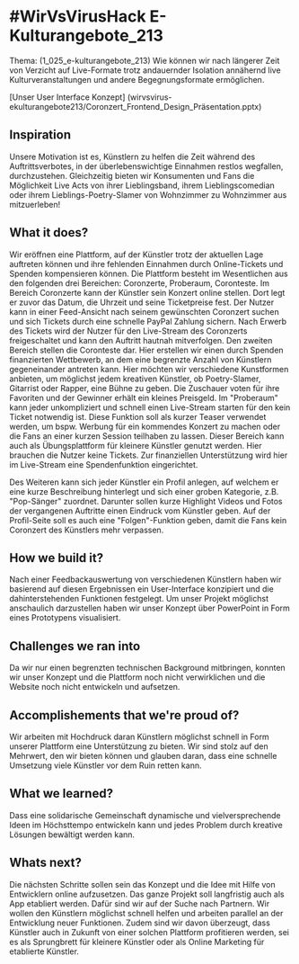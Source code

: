 # #WirVsVirusHack E-Kulturangebote_213
Thema: (1_025_e-kulturangebote_213) Wie können wir nach längerer Zeit von Verzicht auf Live-Formate trotz andauernder Isolation annähernd live Kulturveranstaltungen und andere Begegnungsformate ermöglichen.

[Unser User Interface Konzept] (wirvsvirus-ekulturangebote213/Coronzert_Frontend_Design_Präsentation.pptx) 

## Inspiration
Unsere Motivation ist es, Künstlern zu helfen die Zeit während des Auftrittsverbotes, in der überlebenswichtige Einnahmen restlos wegfallen, durchzustehen. Gleichzeitig bieten wir Konsumenten und Fans die Möglichkeit Live Acts von ihrer Lieblingsband, ihrem Lieblingscomedian oder ihrem Lieblings-Poetry-Slamer von Wohnzimmer zu Wohnzimmer aus mitzuerleben!

## What it does?
Wir eröffnen eine Plattform, auf der Künstler trotz der aktuellen Lage auftreten können und ihre fehlenden Einnahmen durch Online-Tickets und Spenden kompensieren können. Die Plattform besteht im Wesentlichen aus den folgenden drei Bereichen: Coronzerte, Proberaum, Coronteste. Im Bereich Coronzerte kann der Künstler sein Konzert online stellen. Dort legt er zuvor das Datum, die Uhrzeit und seine Ticketpreise fest. Der Nutzer kann in einer Feed-Ansicht nach seinem gewünschten Coronzert suchen und sich Tickets durch eine schnelle PayPal Zahlung sichern. Nach Erwerb des Tickets wird der Nutzer für den Live-Stream des Coronzerts freigeschaltet und kann den Auftritt hautnah mitverfolgen. Den zweiten Bereich stellen die Coronteste dar. Hier erstellen wir einen durch Spenden finanzierten Wettbewerb, an dem eine begrenzte Anzahl von Künstlern gegeneinander antreten kann. Hier möchten wir verschiedene Kunstformen anbieten, um möglichst jedem kreativen Künstler, ob Poetry-Slamer, Gitarrist oder Rapper, eine Bühne zu geben. Die Zuschauer voten für ihre Favoriten und der Gewinner erhält ein kleines Preisgeld. Im "Proberaum" kann jeder unkompliziert und schnell einen Live-Stream starten für den kein Ticket notwendig ist. Diese Funktion soll als kurzer Teaser verwendet werden, um bspw. Werbung für ein kommendes Konzert zu machen oder die Fans an einer kurzen Session teilhaben zu lassen. Dieser Bereich kann auch als Übungsplattform für kleinere Künstler genutzt werden. Hier brauchen die Nutzer keine Tickets. Zur finanziellen Unterstützung wird hier im Live-Stream eine Spendenfunktion eingerichtet.

Des Weiteren kann sich jeder Künstler ein Profil anlegen, auf welchem er eine kurze Beschreibung hinterlegt und sich einer groben Kategorie, z.B. "Pop-Sänger" zuordnet. Darunter sollen kurze Highlight Videos und Fotos der vergangenen Auftritte einen Eindruck vom Künstler geben. Auf der Profil-Seite soll es auch eine "Folgen"-Funktion geben, damit die Fans kein Coronzert des Künstlers mehr verpassen.

## How we build it?
Nach einer Feedbackauswertung von verschiedenen Künstlern haben wir basierend auf diesen Ergebnissen ein User-Interface konzipiert und die dahinterstehenden Funktionen festgelegt. Um unser Projekt möglichst anschaulich darzustellen haben wir unser Konzept über PowerPoint in Form eines Prototypens visualisiert.

## Challenges we ran into
Da wir nur einen begrenzten technischen Background mitbringen, konnten wir unser Konzept und die Plattform noch nicht verwirklichen und die Website noch nicht entwickeln und aufsetzen.

## Accomplishements that we're proud of?
Wir arbeiten mit Hochdruck daran Künstlern möglichst schnell in Form unserer Plattform eine Unterstützung zu bieten. Wir sind stolz auf den Mehrwert, den wir bieten können und glauben daran, dass eine schnelle Umsetzung viele Künstler vor dem Ruin retten kann.
## What we learned?
Dass eine solidarische Gemeinschaft dynamische und vielversprechende Ideen im Höchsttempo entwickeln kann und jedes Problem durch kreative Lösungen bewältigt werden kann.

## Whats next?
Die nächsten Schritte sollen sein das Konzept und die Idee mit Hilfe von Entwicklern online aufzusetzen. Das ganze Projekt soll langfristig auch als App etabliert werden. Dafür sind wir auf der Suche nach Partnern. Wir wollen den Künstlern möglichst schnell helfen und arbeiten parallel an der Entwicklung neuer Funktionen. Zudem sind wir davon überzeugt, dass Künstler auch in Zukunft von einer solchen Plattform profitieren werden, sei es als Sprungbrett für kleinere Künstler oder als Online Marketing für etablierte Künstler.
